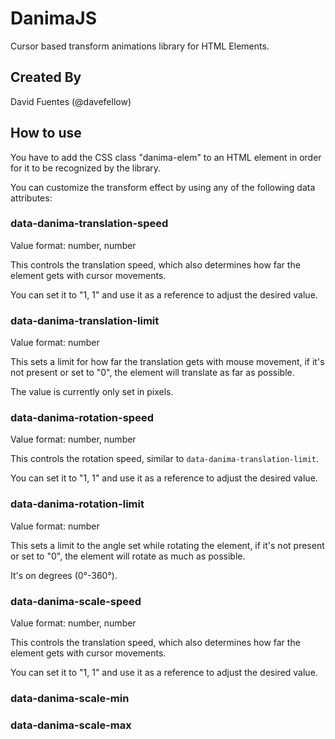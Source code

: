# DanimaJS
Cursor based transform animations library for HTML Elements.

## Created By
David Fuentes (@davefellow)

## How to use
You have to add the CSS class "danima-elem" to an HTML element in order for it to be recognized by the library.

You can customize the transform effect by using any of the following data attributes:

### data-danima-translation-speed
Value format: number, number

This controls the translation speed, which also determines how far the element gets with cursor movements.

You can set it to "1, 1" and use it as a reference to adjust the desired value.

### data-danima-translation-limit
Value format: number

This sets a limit for how far the translation gets with mouse movement, if it's not present or set to "0", the element will translate as far as possible.

The value is currently only set in pixels.


### data-danima-rotation-speed
Value format: number, number

This controls the rotation speed, similar to `data-danima-translation-limit`.

You can set it to "1, 1" and use it as a reference to adjust the desired value.


### data-danima-rotation-limit
Value format: number

This sets a limit to the angle set while rotating the element, if it's not present or set to "0", the element will rotate as much as possible.

It's on degrees (0°-360°).

### data-danima-scale-speed
Value format: number, number

This controls the translation speed, which also determines how far the element gets with cursor movements.

You can set it to "1, 1" and use it as a reference to adjust the desired value.


### data-danima-scale-min


### data-danima-scale-max



